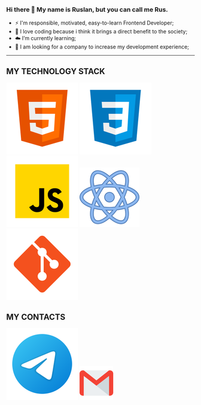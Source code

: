 ### Hi there 👋 My name is Ruslan, but you can call me Rus.



- ⚡ I'm responsible, motivated, easy-to-learn Frontend Developer;
- 🍌 I love coding because i think it brings a direct benefit to the society;
- ☁️ I’m currently learning;
- 🦉 I am looking for a company to increase my development experience;

<hr>

## MY TECHNOLOGY STACK
![HTML](html-5.svg)
![CSS](css3.svg)
![JS](JS.svg)
![React](react.svg)
![Git](git.svg)


## MY CONTACTS
[<img src="telegram.svg">](https://t.me/khesearus)
[<img src="gmail.svg" width="90px" height="90px">](mailto:khesearus@gmail.com)
  


